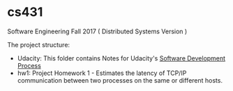 # cs431
Software Engineering Fall 2017 ( Distributed Systems Version )

The project structure:
- Udacity: This folder contains Notes for Udacity's [Software Development Process](https://www.udacity.com/course/software-development-process--ud805)
- hw1: Project Homework 1 - Estimates the latency of TCP/IP communication between two processes on the same or different hosts.
